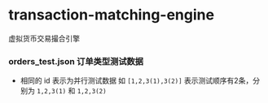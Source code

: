 # transaction-matching-engine
虚拟货币交易撮合引擎

### orders_test.json 订单类型测试数据

- 相同的 id 表示为并行测试数据 如 `[1,2,3(1),3(2)]` 表示测试顺序有2条，分别为 `1,2,3(1)` 和  `1,2,3(2)` 
